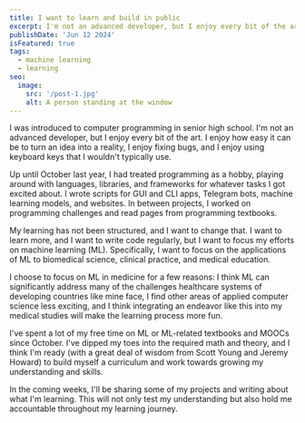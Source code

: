 ```yaml
---
title: I want to learn and build in public
excerpt: I'm not an advanced developer, but I enjoy every bit of the art. I enjoy how easy it can be to turn an idea into a reality, I enjoy fixing bugs, and I enjoy using keyboard keys that I wouldn't typically use.
publishDate: 'Jun 12 2024'
isFeatured: true
tags:
  - machine learning
  - learning
seo:
  image:
    src: '/post-1.jpg'
    alt: A person standing at the window
---
```


I was introduced to computer programming in senior high school. I'm not an advanced developer, but I enjoy every bit of the art. I enjoy how easy it can be to turn an idea into a reality, I enjoy fixing bugs, and I enjoy using keyboard keys that I wouldn't typically use. 
  
Up until October last year, I had treated programming as a hobby, playing around with languages, libraries, and frameworks for whatever tasks I got excited about. I wrote scripts for GUI and CLI apps, Telegram bots, machine learning models, and websites. In between projects, I worked on programming challenges and read pages from programming textbooks. 
  
My learning has not been structured, and I want to change that. I want to learn more, and I want to write code regularly, but I want to focus my efforts on machine learning (ML). Specifically, I want to focus on the applications of ML to biomedical science, clinical practice, and medical education.  

I choose to focus on ML in medicine for a few reasons: I think ML can significantly address many of the challenges healthcare systems of developing countries like mine face, I find other areas of applied computer science less exciting, and I think integrating an endeavor like this into my medical studies will make the learning process more fun. 

I've spent a lot of my free time on ML or ML-related textbooks and MOOCs since October. I've dipped my toes into the required math and theory, and I think I'm ready (with a great deal of wisdom from Scott Young and Jeremy Howard) to build myself a curriculum and work towards growing my understanding and skills. 

In the coming weeks, I'll be sharing some of my projects and writing about what I'm learning. This will not only test my understanding but also hold me accountable throughout my learning journey. 
